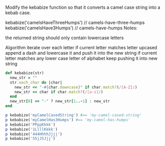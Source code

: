 Modify the kebabize function so that it converts a camel case string into a kebab case.

kebabize('camelsHaveThreeHumps') // camels-have-three-humps
kebabize('camelsHave3Humps') // camels-have-humps
Notes:

the returned string should only contain lowercase letters

Algorithm
iterate over each letter
if current letter matches letter upcased
append a dash and lowercase it and push it into the new string
if current letter matches any lower case letter of alphabet
keep pushing it into new string

```ruby
def kebabize(str)
  new_str = ""
  str.each_char do |char|
    new_str << "-#{char.downcase}" if char.match?(/[A-Z]/)
    new_str << char if char.match?(/[a-z]/)
  end
  new_str[0] == "-" ? new_str[1..-1] : new_str 
end  

p kebabize('myCamelCasedString') #== 'my-camel-cased-string'
p kebabize('myCamelHas3Humps') #== 'my-camel-has-humps'
p kebabize('PPppKkkk')
p kebabize('1LlllKkkk')
p kebabize('444HhhhJjjj')
p kebabize('55jJ5Jjj')
```